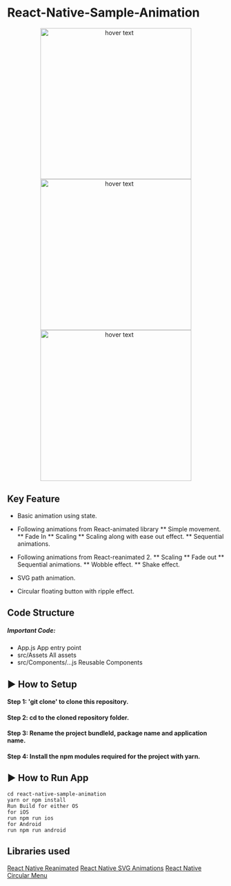 # React-Native-Sample-Animation
<p align="center">
  <img src="https://user-images.githubusercontent.com/88474289/137124870-03310ccd-aca0-43b7-a763-3baab3b5c62a.gif" width="350" title="hover text">
    <img src="https://user-images.githubusercontent.com/88474289/137124888-de0c4eea-1b56-4b0d-b7e5-30cccd2751a4.gif" width="350" title="hover text">
  <img src="https://user-images.githubusercontent.com/88474289/137124902-ac852ecd-a061-4893-a20b-47f5355d3e42.gif" width="350" title="hover text">

</p>


## Key Feature
 * Basic animation using state.
 * Following animations from React-animated library
 ** Simple movement.
 ** Fade In
 ** Scaling
 ** Scaling along with ease out effect.
 ** Sequential animations.
 
 * Following animations from React-reanimated 2.
 ** Scaling
 ** Fade out
 ** Sequential animations.
 ** Wobble effect.
 ** Shake effect.

 * SVG path animation.
 * Circular floating button with ripple effect.

## Code Structure
##### Important Code:
* App.js App entry point 
* src/Assets All assets
* src/Components/...js Reusable Components

## ▶ How to Setup

#### Step 1: 'git clone' to clone this repository.

#### Step 2: cd to the cloned repository folder.

#### Step 3: Rename the project bundleId, package name and application name.

#### Step 4: Install the npm modules required for the project with yarn.

## ▶ How to Run App

```
cd react-native-sample-animation
yarn or npm install
Run Build for either OS
for iOS
run npm run ios
for Android
run npm run android

```
## Libraries used
 [React Native Reanimated](https://github.com/software-mansion/react-native-reanimated)
 [React Native SVG Animations](https://github.com/73R3WY/react-native-svg-animations)
 [React Native Circular Menu](https://github.com/geremih/react-native-circular-action-menu)
